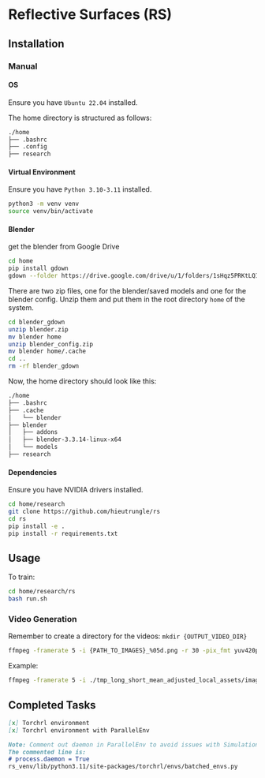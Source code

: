 # Reflective Surfaces (RS)

## Installation

### Manual

#### OS

Ensure you have `Ubuntu 22.04` installed.

The home directory is structured as follows:

```bash
./home
├── .bashrc
├── .config
├── research
```

#### Virtual Environment

Ensure you have `Python 3.10-3.11` installed.

```bash
python3 -m venv venv
source venv/bin/activate
```

#### Blender

get the blender from Google Drive

```bash
cd home
pip install gdown
gdown --folder https://drive.google.com/drive/u/1/folders/1sHqz5PRKtLQI0aEcByzKMyNwIOSG557l
```

There are two zip files, one for the blender/saved models and one for the blender config. Unzip them and put them in the root directory `home` of the system.

```bash
cd blender_gdown
unzip blender.zip
mv blender home
unzip blender_config.zip
mv blender home/.cache
cd ..
rm -rf blender_gdown
```

Now, the home directory should look like this:

```bash
./home
├── .bashrc
├── .cache
│   └── blender
├── blender
│   ├── addons
│   ├── blender-3.3.14-linux-x64
│   └── models
├── research
```

#### Dependencies

Ensure you have NVIDIA drivers installed.

```bash
cd home/research
git clone https://github.com/hieutrungle/rs
cd rs
pip install -e .
pip install -r requirements.txt
```

## Usage

To train:

```bash
cd home/research/rs
bash run.sh
```

### Video Generation

Remember to create a directory for the videos: `mkdir {OUTPUT_VIDEO_DIR}`

```bash
ffmpeg -framerate 5 -i {PATH_TO_IMAGES}_%05d.png -r 30 -pix_fmt yuv420p {OUTPUT_VIDEO_PATH}.mp4
```

Example:

```bash
ffmpeg -framerate 5 -i ./tmp_long_short_mean_adjusted_local_assets/images/SAC_Mean_Adjusted__orin__wireless-sigmap-v0__fecc18e6_03-12-2024_17-09-34_0/hallway_L_0_%05d.png -r 30 -pix_fmt yuv420p ./tmp_long_short_mean_adjusted_local_assets/videos/SAC_Mean_Adjusted__orin__wireless-sigmap-v0__fecc18e6_03-12-2024_17-09-34_0.mp4
```

## Completed Tasks

```markdown
[x] Torchrl environment
[x] Torchrl environment with ParallelEnv 
```

```markdown
Note: Comment out daemon in ParallelEnv to avoid issues with Simulation Worker, which is a child process to overcome memory leak of continuous Sionna scene loading.
The commented line is:
# process.daemon = True
rs_venv/lib/python3.11/site-packages/torchrl/envs/batched_envs.py
```
